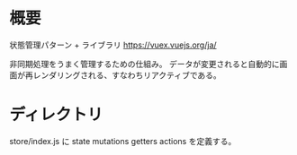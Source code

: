 # 概要
状態管理パターン + ライブラリ
https://vuex.vuejs.org/ja/

非同期処理をうまく管理するための仕組み。
データが変更されると自動的に画面が再レンダリングされる、すなわちリアクティブである。

# ディレクトリ
store/index.js に state mutations getters actions を定義する。
